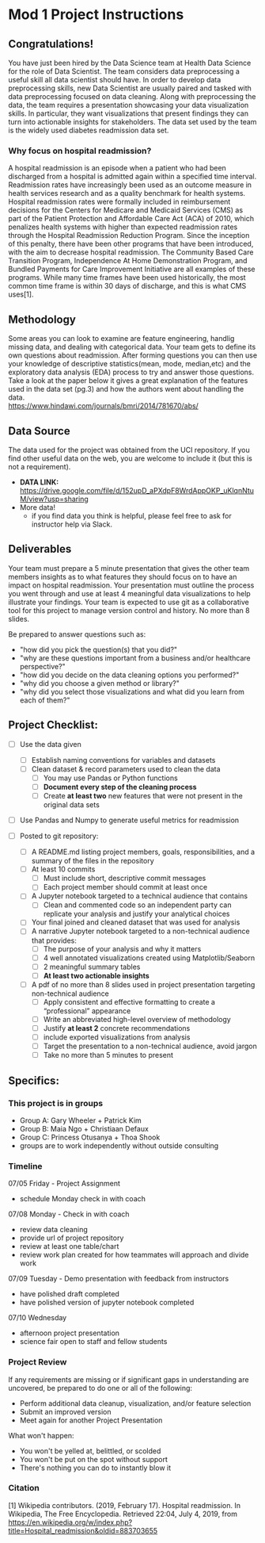 # Mod 1 Project Instructions


## Congratulations! 

You have just been hired by the Data Science team at Health Data Science for the role of Data Scientist. The team considers data preprocessing a useful skill all data scientist should have. In order to develop data preprocessing skills, new Data Scientist are usually paired and tasked with data preprocessing focused on data cleaning. Along with preprocessing the data, the team requires a presentation showcasing your data visualization skills. In particular, they want visualizations that present findings they can turn into actionable insights for stakeholders. The data set used by the team is the widely used diabetes readmission data set.  

### Why focus on hospital readmission? 
A hospital readmission is an episode when a patient who had been discharged from a hospital is admitted again within a specified time interval. Readmission rates have increasingly been used as an outcome measure in health services research and as a quality benchmark for health systems. Hospital readmission rates were formally included in reimbursement decisions for the Centers for Medicare and Medicaid Services (CMS) as part of the Patient Protection and Affordable Care Act (ACA) of 2010, which penalizes health systems with higher than expected readmission rates through the Hospital Readmission Reduction Program. Since the inception of this penalty, there have been other programs that have been introduced, with the aim to decrease hospital readmission. The Community Based Care Transition Program, Independence At Home Demonstration Program, and Bundled Payments for Care Improvement Initiative are all examples of these programs. While many time frames have been used historically, the most common time frame is within 30 days of discharge, and this is what CMS uses[1].
## Methodology 
Some areas you can look to examine are feature engineering, handlig missing data, and dealing with categorical data. Your team gets to define its own questions about readmission. After forming questions you can then use your knowledge of descriptive statistics(mean, mode, median,etc) and the exploratory data analysis (EDA) process to try and answer those questions. Take a look at the paper below it gives a great explanation of the features used in the data set (pg.3) and how the authors went about handling the data.   
https://www.hindawi.com/journals/bmri/2014/781670/abs/


## Data Source
The data used for the project was obtained from the UCI repository. If you find other useful data on the web, you are welcome to include it (but this is not a requirement).  
- **DATA LINK:** https://drive.google.com/file/d/152upD_aPXdpF8WrdAppOKP_uKlqnNtuM/view?usp=sharing
- More data!
  - if you find data you think is helpful, please feel free to ask for instructor help via Slack.


## Deliverables
Your team must prepare a 5 minute presentation that gives the other team members insights as to what features they should focus on to have an impact on hospital readmission. Your presentation must outline the process you went through and use at least 4 meaningful data visualizations to help illustrate your findings. Your team is expected to use git as a collaborative tool for this project to manage version control and history.  No more than 8 slides.

Be prepared to answer questions such as:
- "how did you pick the question(s) that you did?"
- "why are these questions important from a business and/or healthcare perspective?"
- "how did you decide on the data cleaning options you performed?"
- "why did you choose a given method or library?"
- "why did you select those visualizations and what did you learn from each of them?"

## Project Checklist:

 - [ ] Use the data given
   - [ ] Establish naming conventions for variables and datasets
   - [ ] Clean dataset & record parameters used to clean the data
     - [ ] You may use Pandas or Python functions
     - [ ] **Document every step of the cleaning process**
     - [ ] Create **at least two** new features that were not present in the original data sets
 - [ ] Use Pandas and Numpy to generate useful metrics for readmission

 - [ ] Posted to git repository:
   - [ ] A README.md listing project members, goals, responsibilities, and a summary of the files in the repository
   - [ ] At least 10 commits
     - [ ] Must include short, descriptive commit messages
     - [ ] Each project member should commit at least once
   - [ ] A Jupyter notebook targeted to a technical audience that contains
     - [ ] Clean and commented code so an independent party can replicate your analysis and justify your analytical choices
   - [ ] Your final joined and cleaned dataset that was used for analysis
   - [ ] A narrative Jupyter notebook targeted to a non-technical audience that provides:
     - [ ] The purpose of your analysis and why it matters
     - [ ] 4 well annotated visualizations created using Matplotlib/Seaborn
     - [ ] 2 meaningful summary tables
     - [ ] **At least two actionable insights** 
   - [ ] A pdf of no more than 8 slides used in project presentation targeting non-technical audience
     - [ ] Apply consistent and effective formatting to create a “professional” appearance
     - [ ] Write an abbreviated high-level overview of methodology
     - [ ] Justify **at least 2** concrete recommendations 
     - [ ] include exported visualizations from analysis
     - [ ] Target the presentation to a non-technical audience, avoid jargon
     - [ ] Take no more than 5 minutes to present
 
## Specifics:
### This project is in groups
- Group A: Gary Wheeler + Patrick Kim
- Group B: Maia Ngo + Christiaan Defaux
- Group C: Princess Otusanya + Thoa Shook
- groups are to work independently without outside consulting 
### Timeline

07/05 Friday - Project Assignment 
 - schedule Monday check in with coach
 
07/08 Monday - Check in with coach 
 - review data cleaning
 - provide url of project repository
 - review at least one table/chart
 - review work plan created for how teammates will approach and divide work
 
07/09 Tuesday - Demo presentation with feedback from instructors
 - have polished draft completed
 - have polished version of jupyter notebook completed
 
07/10 Wednesday 
 - afternoon project presentation
 - science fair open to staff and fellow students

### Project Review
If any requirements are missing or if significant gaps in understanding are uncovered, be prepared to do one or all of the following:
 - Perform additional data cleanup, visualization, and/or feature selection 
 - Submit an improved version
 - Meet again for another Project Presentation
 
What won't happen:
 - You won't be yelled at, belittled, or scolded
 - You won't be put on the spot without support
 - There's nothing you can do to instantly blow it
### Citation
[1] Wikipedia contributors. (2019, February 17). Hospital readmission. In Wikipedia, The Free Encyclopedia. Retrieved 22:04, July 4, 2019, from https://en.wikipedia.org/w/index.php?title=Hospital_readmission&oldid=883703655
